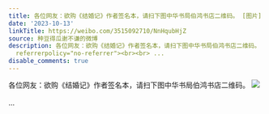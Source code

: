 ```yaml
---
title: 各位网友：欲购《结婚记》作者签名本，请扫下图中华书局伯鸿书店二维码。 [图片]
date: '2023-10-13'
linkTitle: https://weibo.com/3515092710/NnHqubHjZ
source: 种豆得瓜谢不谦的微博
description: 各位网友：欲购《结婚记》作者签名本，请扫下图中华书局伯鸿书店二维码。 <img style="" src="https://tvax3.sinaimg.cn/large/d1840ee6ly1hitxawqpuaj20go0qv75g.jpg"
  referrerpolicy="no-referrer"><br><br> ...
disable_comments: true
---
```

各位网友：欲购《结婚记》作者签名本，请扫下图中华书局伯鸿书店二维码。 <img style="" src="https://tvax3.sinaimg.cn/large/d1840ee6ly1hitxawqpuaj20go0qv75g.jpg" referrerpolicy="no-referrer"><br><br> ...